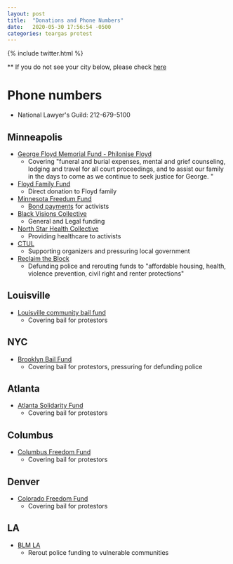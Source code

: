 ```yaml
---
layout: post
title:  "Donations and Phone Numbers"
date:   2020-05-30 17:56:54 -0500
categories: teargas protest
---
```

{% include twitter.html %}

** If you do not see your city below, please check [here](https://docs.google.com/document/d/1X4-YS3vFn5CLL9QtJSU0xqmTh_h8XilXgOqGAjZISBI/preview?pru=AAABcpDUAcY*tK8ffSTHWdyeKm9e7JlQ2g)

# Phone numbers
- National Lawyer's Guild: 212-679-5100

## Minneapolis
- [George Floyd Memorial Fund - Philonise Floyd](https://www.gofundme.com/f/georgefloyd)
  - Covering "funeral and burial expenses, mental and grief counseling, lodging and travel for all court proceedings, and to assist our family in the days to come as we continue to seek justice for George. "
- [Floyd Family Fund](https://www.gofundme.com/f/george-floyd-bigfloyd)
  - Direct donation to Floyd family
- [Minnesota Freedum Fund](https://minnesotafreedomfund.org/donate)
  - [Bond payments](https://minnesotafreedomfund.org/bailbond-referral) for activists
- [Black Visions Collective](https://www.payit2.com/fundraiser/98548)
  - General and Legal funding
- [North Star Health Collective](https://www.northstarhealthcollective.org/donate)
  - Providing healthcare to activists
- [CTUL](https://ctul.ourpowerbase.net/civicrm/contribute/transact?reset=1&id=1)
  - Supporting organizers and pressuring local government
- [Reclaim the Block](https://secure.everyaction.com/zae4prEeKESHBy0MKXTIcQ2)
  - Defunding police and rerouting funds to "affordable housing, health, violence prevention, civil right and renter protections"

## Louisville
- [Louisville community bail fund](https://actionnetwork.org/fundraising/louisville-community-bail-fund/)
  - Covering bail for protestors

## NYC
- [Brooklyn Bail Fund](https://brooklynbailfund.org/donate)
  - Covering bail for protestors, pressuring for defunding police

## Atlanta
- [Atlanta Solidarity Fund](https://actionnetwork.org/fundraising/support-justiceforgeorgefloyd-protesters-in-atlanta)
  - Covering bail for protestors

## Columbus
- [Columbus Freedom Fund](https://www.paypal.me/columbusfreedomfund)
  - Covering bail for protestors

## Denver
- [Colorado Freedom Fund](https://fundly.com/coloradofreedom?form=popup#)
  - Covering bail for protestors

## LA
- [BLM LA](https://www.blmla.org/)
  - Rerout police funding to vulnerable communities
